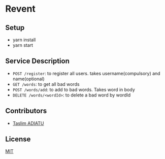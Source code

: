 # Revent

## Setup 
* yarn install
* yarn start

## Service Description 
* `POST /register`: to register all users. takes username(compulsory) and name(optional)
* `GET /words`: to get all bad words
* `POST /words/add`: to add to bad words. Takes word in body
* `DELETE /words/<wordId>`: to delete a bad word by wordId

## Contributors
* [Taslim ADIATU](https://github.com/jhaytaslim)

## License
[MIT](https://choosealicense.com/licenses/mit/)